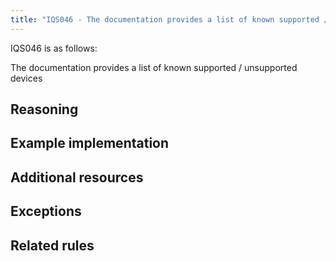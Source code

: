 ```yaml
---
title: "IQS046 - The documentation provides a list of known supported / unsupported devices"
---
```


IQS046 is as follows:

The documentation provides a list of known supported / unsupported devices

## Reasoning



## Example implementation


## Additional resources


## Exceptions


## Related rules

